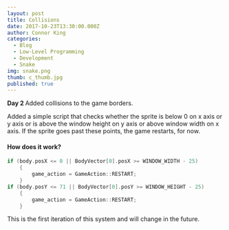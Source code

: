 ```yaml
---
layout: post
title: Collisions
date: 2017-10-23T13:30:00.000Z
author: Connor King
categories:
  - Blog
  - Low-Level Programming
  - Development
  - Snake
img: snake.png
thumb: c_thumb.jpg
published: true
---
```


<b>Day 2 </b>Added collisions to the game borders.<!--more-->

Added a simple script that checks whether the sprite is below 0 on x axis or y axis or is above the window height on y axis or above window width on x axis. If the sprite goes past these points, the game restarts, for now.

#### How does it work?
```C++
if (body.posX <= 0 || BodyVector[0].posX >= WINDOW_WIDTH - 25)
	{
		game_action = GameAction::RESTART;
	}
if (body.posY <= 71 || BodyVector[0].posY >= WINDOW_HEIGHT - 25)
	{
		game_action = GameAction::RESTART;
	}
```

This is the first iteration of this system and will change in the future.
